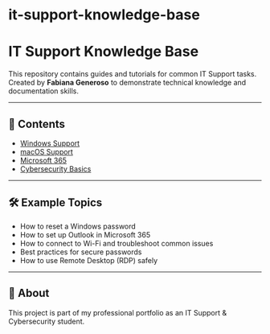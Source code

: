 # it-support-knowledge-base
# IT Support Knowledge Base

This repository contains guides and tutorials for common IT Support tasks.  
Created by **Fabiana Generoso** to demonstrate technical knowledge and documentation skills.

---

## 📂 Contents
- [Windows Support](guides/windows.md)
- [macOS Support](guides/macos.md)
- [Microsoft 365](guides/microsoft365.md)
- [Cybersecurity Basics](guides/cybersecurity.md)

---

## 🛠️ Example Topics
- How to reset a Windows password
- How to set up Outlook in Microsoft 365
- How to connect to Wi-Fi and troubleshoot common issues
- Best practices for secure passwords
- How to use Remote Desktop (RDP) safely

---

## 📌 About
This project is part of my professional portfolio as an IT Support & Cybersecurity student.
